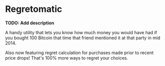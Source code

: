 # Regretomatic


**TODO: Add description**

A handy utility that lets you know how much money you would have had if you bought 100 Bitcoin that time that friend mentioned it at that party in mid 2014.

Also now featuring regret calculation for purchases made prior to recent price drops! That's 100% more ways to regret your choices.